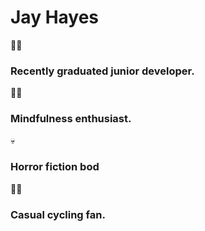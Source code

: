 **<h1>Jay Hayes</h1>**

👨‍💻 <h3>Recently graduated junior developer.</h3>
🧘‍♂️ <h3>Mindfulness enthusiast.</h3>
💀 <h3>Horror fiction bod</h3>
🚴‍♂️ <h3>Casual cycling fan.</h3>
